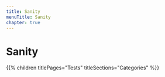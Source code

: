 ```yaml
---
title: Sanity
menuTitle: Sanity
chapter: true
---
```


# Sanity

{{% children titlePages="Tests" titleSections="Categories" %}}
